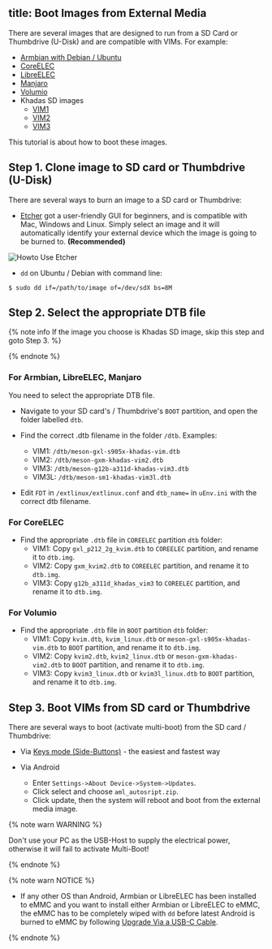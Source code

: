 title: Boot Images from External Media
---

There are several images that are designed to run from a SD Card or Thumbdrive (U-Disk) and are compatible with VIMs. For example:
* [Armbian with Debian / Ubuntu]()
* [CoreELEC](https://coreelec.org/)
* [LibreELEC](https://libreelec.tv/downloads_new/khadas-vim/)
* [Manjaro](https://forum.khadas.com/t/manjaro-linux-desktop-environment-for-vim1-vim3/3945)
* [Volumio]()
* Khadas SD images
  * [VIM1](https://dl.khadas.com/Firmware/VIM1/Ubuntu/SD_USB/)
  * [VIM2](https://dl.khadas.com/Firmware/VIM2/Ubuntu/SD_USB/)
  * [VIM3](https://dl.khadas.com/Firmware/VIM3/Ubuntu/SD_USB/)

This tutorial is about how to boot these images.

## Step 1. Clone image to SD card or Thumbdrive (U-Disk)
There are several ways to burn an image to a SD card or Thumbdrive:

* [Etcher](https://www.balena.io/etcher/) got a user-friendly GUI for beginners, and is compatible with Mac, Windows and Linux. Simply select an image and it will automatically identify your external device which the image is going to be burned to. **(Recommended)**

![Howto Use Etcher](/images/vim1/HowtoUseEtcher.png)

* `dd` on Ubuntu / Debian with command line:

```
$ sudo dd if=/path/to/image of=/dev/sdX bs=8M
```

## Step 2. Select the appropriate DTB file

{% note info If the image you choose is Khadas SD image, skip this step and goto Step 3. %}

{% endnote %}

### For Armbian, LibreELEC, Manjaro
You need to select the appropriate DTB file.

* Navigate to your SD card's / Thumbdrive's `BOOT` partition, and open the folder labelled `dtb`.

* Find the correct .dtb filename in the folder `/dtb`. Examples:
  * VIM1: `/dtb/meson-gxl-s905x-khadas-vim.dtb`
  * VIM2: `/dtb/meson-gxm-khadas-vim2.dtb`
  * VIM3: `/dtb/meson-g12b-a311d-khadas-vim3.dtb`
  * VIM3L: `/dtb/meson-sm1-khadas-vim3l.dtb`
* Edit `FDT` in `/extlinux/extlinux.conf` and `dtb_name=` in `uEnv.ini` with the correct dtb filename.

### For CoreELEC
* Find the appropriate `.dtb` file in `COREELEC` partition `dtb` folder:
  * VIM1: Copy `gxl_p212_2g_kvim.dtb` to `COREELEC` partition, and rename it to `dtb.img`.
  * VIM2: Copy `gxm_kvim2.dtb` to `COREELEC` partition, and rename it to `dtb.img`.
  * VIM3: Copy `g12b_a311d_khadas_vim3` to `COREELEC` partition, and rename it to `dtb.img`.

### For Volumio
* Find the appropriate `.dtb` file in `BOOT` partition `dtb` folder:
  * VIM1: Copy `kvim.dtb`, `kvim_linux.dtb` or `meson-gxl-s905x-khadas-vim.dtb` to `BOOT` partition, and rename it to `dtb.img`.
  * VIM2: Copy `kvim2.dtb`, `kvim2_linux.dtb` or `meson-gxm-khadas-vim2.dtb` to `BOOT` partition, and rename it to `dtb.img`.
  * VIM3: Copy `kvim3_linux.dtb` or `kvim3l_linux.dtb` to `BOOT` partition, and rename it to `dtb.img`.


## Step 3. Boot VIMs from SD card or Thumbdrive
There are several ways to boot (activate multi-boot) from the SD card / Thumbdrive:

* Via [Keys mode (Side-Buttons)](/vim1/HowtoBootIntoUpgradeMode.html) - the easiest and fastest way

* Via Android

  * Enter `Settings->About Device->System->Updates`.
  * Click select and choose `aml_autosript.zip`.
  * Click update, then the system will reboot and boot from the external media image.

{% note warn WARNING %}

Don't use your PC as the USB-Host to supply the electrical power, otherwise it will fail to activate Multi-Boot!

{% endnote %}

{% note warn NOTICE %}

* If any other OS than Android, Armbian or LibreELEC has been installed to eMMC and you want to install either Armbian or LibreELEC to eMMC, the eMMC has to be completely wiped with `dd` before latest Android is burned to eMMC by following [Upgrade Via a USB-C Cable](/vim1/UpgradeViaUSBCable.html).

{% endnote %}
